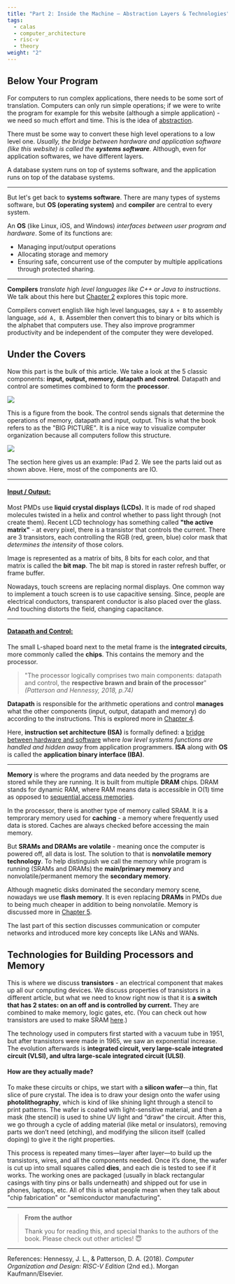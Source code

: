 ```yaml
---
title: "Part 2: Inside the Machine – Abstraction Layers & Technologies"
tags:
  - calas
  - computer_architecture
  - risc-v
  - theory
weight: "2"
---
```


## Below Your Program

For computers to run complex applications, there needs to be some sort of translation. Computers can only run simple operations; if we were to write the program for example for this website (although a simple application) - we need so much effort and time. This is the idea of [abstraction](/posts/computer-organization/notes/patterson--hennessy-2020/part-1abstraction/).

There must be some way to convert these high level operations to a low level one. *Usually, the bridge between hardware and application software (like this website) is called the **systems software***. Although, even for application softwares, we have different layers.

A database system runs on top of systems software, and the application runs on top of the database systems.

___

But let's get back to **systems software**. There are many types of systems software, but **OS (operating system)** and **compiler** are central to every system.

An **OS** (like Linux, iOS, and Windows) *interfaces between user program and hardware*. Some of its functions are:
- Managing input/output operations
- Allocating storage and memory
- Ensuring safe, concurrent use of the computer by multiple applications through protected sharing.

___

**Compilers** *translate high level languages like C++ or Java to instructions*. We talk about this here but [Chapter 2](/posts/computer-organization/notes/patterson--hennessy-2020/postspostscomputer-organizationnotespatterson--hennessy-2020chapter-2index/) explores this topic more.

Compilers convert english like high level languages, say `A + B` to assembly language, `add A, B`. Assembler then convert this to binary or bits which is the alphabet that computers use. They also improve programmer productivity and be independent of the computer they were developed. 

## Under the Covers

Now this part is the bulk of this article. We take a look at the 5 classic components: **input, output, memory, datapath and control**. Datapath and control are sometimes combined to form the **processor**.

![](/images/Pasted%20image%2020250605105713.png)


This is a figure from the book. The control sends signals that determine the operations of memory, datapath and input, output. This is what the book refers to as the "BIG PICTURE". It is a nice way to visualize computer organization because all computers follow this structure.

![](/images/Pasted%20image%2020250605171309.png)

The section here gives us an example: IPad 2. We see the parts laid out as shown above. Here, most of the components are IO. 

___
#### <u>Input / Output: </u>

Most PMDs use **liquid crystal displays (LCDs).** It is made of rod shaped molecules twisted in a helix and control whether to pass light through (not create them). Recent LCD technology has something called **"the active matrix"** - at every pixel, there is a transistor that controls the current. There are 3 transistors, each controlling the RGB (red, green, blue) color mask that *determines the intensity* of those colors.

Image is represented as a matrix of bits, 8 bits for each color, and that matrix is called the **bit map**. The bit map is stored in raster refresh buffer, or frame buffer.  

Nowadays, touch screens are replacing normal displays. One common way to implement a touch screen is to use capacitive sensing. Since, people are electrical conductors, transparent conductor is also placed over the glass. And touching distorts the field, changing capacitance. 

___
#### <u>Datapath and Control:</u>

The small L-shaped board next to the metal frame is the **integrated circuits**, more commonly called the **chips**. This contains the memory and the processor.

>"The processor logically comprises two main components: datapath and control, the **respective brawn and brain of the processor**" *(Patterson and Hennessy, 2018, p.74)*

**Datapath** is responsible for the arithmetic operations and control **manages** what the other components (input, output, datapath and memory) do according to the instructions. This is explored more in [Chapter 4](/posts/computer-organization/notes/patterson--hennessy-2020/postspostscomputer-organizationnotespatterson--hennessy-2020chapter-4index/).

Here, **instruction set architecture (ISA)** is formally defined: a <u>bridge between hardware and software</u> where *low level systems functions are handled and hidden away* from application programmers. **ISA** along with **OS** is called the **application binary interface (IBA)**.

___

**Memory** is where the programs and data needed by the programs are stored while they are running. It is built from multiple **DRAM** chips. DRAM stands for dynamic RAM, where RAM means data is accessible in O(1) time as opposed to [sequential access memories](/posts/computer-organization/notes/patterson--hennessy-2020/sequential-access-memories/).

In the processor, there is another type of memory called SRAM. It is a temprorary memory used for **caching** - a memory where frequently used data is stored. Caches are always checked before accessing the main memory.

But **SRAMs and DRAMs are volatile** - meaning once the computer is powered off, all data is lost. The solution to that is **nonvolatile memory technology**. To help distinguish we call the memory while program is running (SRAMs and DRAMs) the **main/primary memory** and nonvolatile/permanent memory the **secondary memory**.

Although magnetic disks dominated the secondary memory scene, nowadays we use **flash memory**. It is even replacing **DRAMs** in PMDs due to being much cheaper in addition to being nonvolatile. Memory is discussed more in [Chapter 5](/posts/computer-organization/notes/patterson--hennessy-2020/postspostscomputer-organizationnotespatterson--hennessy-2020chapter-5index/).

The last part of this section discusses communication or computer networks and introduced more key concepts like LANs and WANs.
## Technologies for Building Processors and Memory

This is where we discuss **transistors** - an electrical component that makes up all our computing devices. We discuss properties of transistors in a different article, but what we need to know right now is that it is **a switch that has 2 states: on an off and is controlled by current.** They are combined to make memory, logic gates, etc. (You can check out how transistors are used to make SRAM [here](/posts/computer-organization/notes/patterson--hennessy-2020/bistable-flip-flop/).)

The technology used in computers first started with a vacuum tube in 1951, but after transistors were made in 1965, we saw an exponential increase. The evolution afterwards is **integrated circuit, very large-scale integrated circuit (VLSI), and ultra large-scale integrated circuit (ULSI)**.

#### How are they actually made?

To make these circuits or chips, we start with a **silicon wafer**—a thin, flat slice of pure crystal. The idea is to draw your design onto the wafer using **photolithography**, which is kind of like shining light through a stencil to print patterns. The wafer is coated with light-sensitive material, and then a mask (the stencil) is used to shine UV light and “draw” the circuit. After this, we go through a cycle of adding material (like metal or insulators), removing parts we don’t need (etching), and modifying the silicon itself (called doping) to give it the right properties.

This process is repeated many times—layer after layer—to build up the transistors, wires, and all the components needed. Once it’s done, the wafer is cut up into small squares called **dies**, and each die is tested to see if it works. The working ones are packaged (usually in black rectangular casings with tiny pins or balls underneath) and shipped out for use in phones, laptops, etc. All of this is what people mean when they talk about "chip fabrication" or "semiconductor manufacturing".

___

> **From the author**
> 
> Thank you for reading this, and special thanks to the authors of the book. Please check out other articles! 😇


___
References:
Hennessy, J. L., & Patterson, D. A. (2018). _Computer Organization and Design: RISC-V Edition_ (2nd ed.). Morgan Kaufmann/Elsevier.